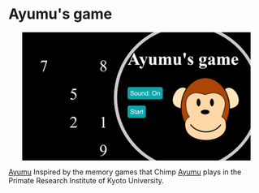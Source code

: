 # Ayumu's game
<img style="margin:0px auto;display:block" src="/imgs/Sketch.png" alt="Responsive image" width=450>
<p></p>
<a href="https://en.wikipedia.org/wiki/Ayumu_(chimpanzee)">Ayumu</a>
Inspired by the memory games that Chimp <a href="https://en.wikipedia.org/wiki/Ayumu_(chimpanzee)">Ayumu</a> plays in the Primate Research Institute of Kyoto University.
